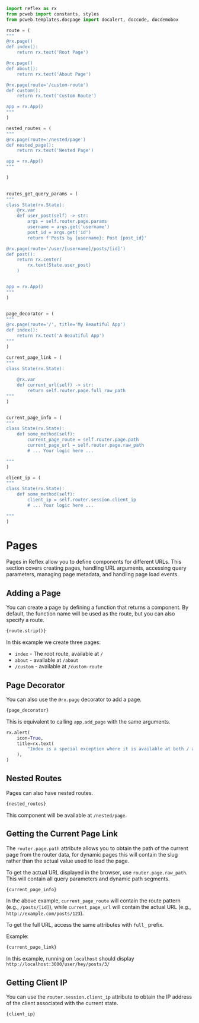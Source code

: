 ```python exec
import reflex as rx
from pcweb import constants, styles
from pcweb.templates.docpage import docalert, doccode, docdemobox

route = (
"""
@rx.page()
def index():
    return rx.text('Root Page')

@rx.page()
def about():
    return rx.text('About Page')

@rx.page(route='/custom-route')
def custom():
    return rx.text('Custom Route')

app = rx.App()
"""
)

nested_routes = (
"""
@rx.page(route='/nested/page')
def nested_page():
    return rx.text('Nested Page')

app = rx.App()
"""

)

  
routes_get_query_params = (
"""
class State(rx.State):
    @rx.var
    def user_post(self) -> str:
        args = self.router.page.params
        username = args.get('username')
        post_id = args.get('id')
        return f'Posts by {username}: Post {post_id}'

@rx.page(route='/user/[username]/posts/[id]')
def post():
    return rx.center(
        rx.text(State.user_post)
    )


app = rx.App()
"""  
)


page_decorator = (
"""
@rx.page(route='/', title='My Beautiful App')
def index():
    return rx.text('A Beautiful App')
"""  
)

current_page_link = (
"""
class State(rx.State):
    
    @rx.var
    def current_url(self) -> str:
        return self.router.page.full_raw_path
"""  
)


current_page_info = (
"""
class State(rx.State):
    def some_method(self):
        current_page_route = self.router.page.path
        current_page_url = self.router.page.raw_path
        # ... Your logic here ...

"""  
)

client_ip = (
"""
class State(rx.State):
    def some_method(self):
        client_ip = self.router.session.client_ip
        # ... Your logic here ...

"""  
)
```

# Pages
Pages in Reflex allow you to define components for different URLs. This section covers creating pages, handling URL 
arguments, accessing query parameters, managing page metadata, and handling page load events.

## Adding a Page
You can create a page by defining a function that returns a component.
By default, the function name will be used as the route, but you can also specify a route.

```python
{route.strip()}
```

In this example we create three pages: 
- `index` - The root route, available at `/`
- `about` - available at `/about`
- `/custom` - available at `/custom-route`

## Page Decorator
You can also use the `@rx.page` decorator to add a page.

```python
{page_decorator}
```

This is equivalent to calling `app.add_page` with the same arguments.


```python eval
rx.alert(
    icon=True,
    title=rx.text(
        "Index is a special exception where it is available at both / and /index . All other pages are only available at their specified route.",
    ),
)
```

## Nested Routes
Pages can also have nested routes.

```python
{nested_routes}
```
This component will be available at `/nested/page`.



## Getting the Current Page Link
The `router.page.path` attribute allows you to obtain the path of the current page from the router data,
for dynamic pages this will contain the slug rather than the actual value used to load the page.

To get the actual URL displayed in the browser, use `router.page.raw_path`. This
will contain all query parameters and dynamic path segments.

```python
{current_page_info}
```
In the above example, `current_page_route` will contain the route pattern (e.g., `/posts/[id]`), while `current_page_url`
will contain the actual URL (e.g., `http://example.com/posts/123`).

To get the full URL, access the same attributes with `full_` prefix.

Example:

```python
{current_page_link}
```
In this example, running on `localhost` should display `http://localhost:3000/user/hey/posts/3/`


## Getting Client IP
You can use the `router.session.client_ip` attribute to obtain the IP address of the client associated 
with the current state.

```python
{client_ip}
```



